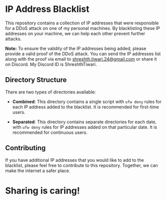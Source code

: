 # IP Address Blacklist

This repository contains a collection of IP addresses that were responsible for a DDoS attack on one of my personal machines. By blacklisting these IP addresses on your machine, we can help each other prevent further attacks.

**Note:** To ensure the validity of the IP addresses being added, please provide a valid proof of the DDoS attack. You can send the IP addresses list along with the proof via email to [shreshth.tiwari.24@gmail.com](mailto:shreshth.tiwari.24@gmail.com) or share it on Discord. My Discord ID is ShreshthTiwari.

## Directory Structure

There are two types of directories available:

- **Combined**: This directory contains a single script with `ufw deny` rules for each IP address added to the blacklist. It is recommended for first-time users.

- **Separated**: This directory contains separate directories for each date, with `ufw deny` rules for IP addresses added on that particular date. It is recommended for continuous users.

## Contributing

If you have additional IP addresses that you would like to add to the blacklist, please feel free to contribute to this repository. Together, we can make the internet a safer place.

# Sharing is caring!